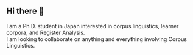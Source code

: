 ## Hi there 👋
I am a Ph D. student in Japan interested in corpus linguistics, learner corpora, and Register Analysis.  
I am looking to collaborate on anything and everything involving Corpus Linguistics. 




<!--
**TrevorSitler/TrevorSitler** is a ✨ _special_ ✨ repository because its `README.md` (this file) appears on your GitHub profile.

Here are some ideas to get you started:

- 🔭 I’m currently working on ...
- 🌱 I’m currently learning ...
- 👯 I’m looking to collaborate on ...
- 🤔 I’m looking for help with ...
- 💬 Ask me about ...
- 📫 How to reach me: ...
- 😄 Pronouns: ...
- ⚡ Fun fact: ...
-->
